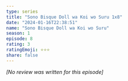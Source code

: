 ```yaml
---
type: series
title: "Sono Bisque Doll wa Koi wo Suru 1x8"
date: "2024-01-16T22:38:51"
name: "Sono Bisque Doll wa Koi wo Suru"
season: 1
episode: 8
rating: 3
ratingEmoji: ⭐️⭐️⭐️
share: false
---
```


_[No review was written for this episode]_
